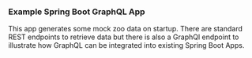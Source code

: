 ### Example Spring Boot GraphQL App

This app generates some mock zoo data on startup.
There are standard REST endpoints to retrieve data but there is also 
a GraphQl endpoint to illustrate how GraphQL can be integrated into
existing Spring Boot Apps.